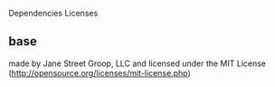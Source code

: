 Dependencies Licenses

## base

made by Jane Street Groop, LLC and licensed under the MIT License (http://opensource.org/licenses/mit-license.php)
